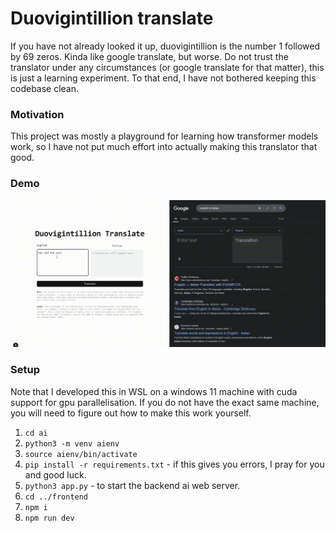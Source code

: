 # Duovigintillion translate
If you have not already looked it up, duovigintillion is the number 1 followed by 69 zeros. Kinda like google translate, but worse. Do not trust the translator under any circumstances (or google translate for that matter), this is just a learning experiment. To that end, I have not bothered keeping this codebase clean.

### Motivation
This project was mostly a playground for learning how transformer models work, so I have not put much effort into actually making this translator that good.

### Demo
![Translating the sentence "How old are you?" to Italian using the translator](./duovigintillion-translate.gif)

### Setup
Note that I developed this in WSL on a windows 11 machine with cuda support for gpu parallelisation. If you do not have the exact same machine, you will need to figure out how to make this work yourself.

1. `cd ai`
2. `python3 -m venv aienv`
3. `source aienv/bin/activate`
4. `pip install -r requirements.txt` - if this gives you errors, I pray for you and good luck.
5. `python3 app.py` - to start the backend ai web server.
6. `cd ../frontend`
7. `npm i`
8. `npm run dev`

